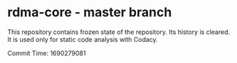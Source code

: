 # rdma-core - master branch

This repository contains frozen state of the repository.
Its history is cleared. It is used only for static code
analysis with Codacy.

Commit Time: 1690279081
